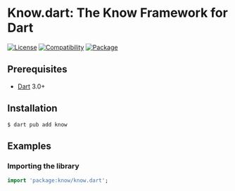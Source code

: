 # Know.dart: The Know Framework for Dart

[![License](https://img.shields.io/badge/license-Public%20Domain-blue.svg)](https://unlicense.org)
[![Compatibility](https://img.shields.io/badge/dart-3.0%2B-blue)](https://pub.dev/packages/know)
[![Package](https://img.shields.io/pub/v/know)](https://pub.dev/packages/know)

## Prerequisites

- [Dart](https://dart.dev) 3.0+

## Installation

```shell
$ dart pub add know
```

## Examples

### Importing the library

```dart
import 'package:know/know.dart';
```
